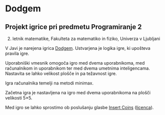 # Dodgem
## Projekt igrice pri predmetu Programiranje 2

2. letnik matematike, Fakulteta za matematiko in fiziko, Univerza v Ljubljani

V Javi je narejena igrica [Dodgem](https://en.wikipedia.org/wiki/Dodgem). 
Ustvarjena je logika igre, ki upošteva pravila igre. 

Uporabniški vmesnik omogoča igro med dvema uporabnikoma, med računalnikom in uporabnikom ter med dvema umetnima inteligencama. 
Nastavita se lahko velikost plošče in pa težavnost igre.

Igra računalnika temelji na metodi minimax.

Začetna igra je nastavljena na igro med dvema uporabnikoma na plošči velikosti 5×5.

Med igro se lahko sprostimo ob poslušanju glasbe [Insert Coins](http://music.jakewright.net/album/press-start) ([licenca](https://creativecommons.org/licenses/by-nc-sa/3.0/legalcode)).
